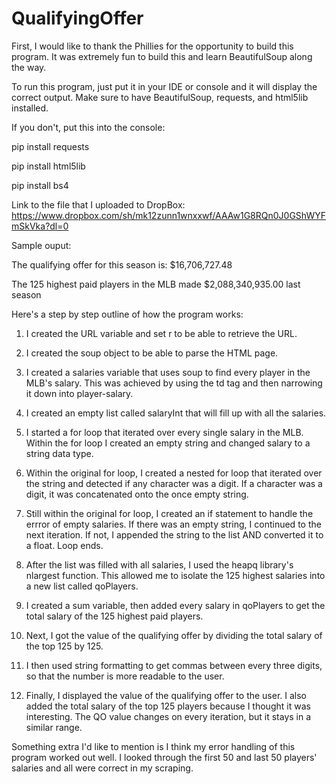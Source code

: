 # QualifyingOffer

First, I would like to thank the Phillies for the opportunity to build this program. It was extremely fun to build this and learn BeautifulSoup along the way.

To run this program, just put it in your IDE or console and it will display the correct output. Make sure to have BeautifulSoup, requests, and html5lib installed. 

If you don't, put this into the console:

pip install requests

pip install html5lib

pip install bs4

Link to the file that I uploaded to DropBox: https://www.dropbox.com/sh/mk12zunn1wnxxwf/AAAw1G8RQn0J0GShWYFmSkVka?dl=0

Sample ouput: 

The qualifying offer for this season is: $16,706,727.48

The 125 highest paid players in the MLB made $2,088,340,935.00 last season

Here's a step by step outline of how the program works:

1. I created the URL variable and set r to be able to retrieve the URL.

2. I created the soup object to be able to parse the HTML page.

3. I created a salaries variable that uses soup to find every player in the MLB's salary. This was achieved by using the td tag and then narrowing it down into player-salary.

4. I created an empty list called salaryInt that will fill up with all the salaries.

5. I started a for loop that iterated over every single salary in the MLB. Within the for loop I created an empty string and changed salary to a string data type.

6. Within the original for loop, I created a nested for loop that iterated over the string and detected if any character was a digit. If a character was a digit, it was concatenated onto the once empty string.

7. Still within the original for loop, I created an if statement to handle the errror of empty salaries. If there was an empty string, I continued to the next iteration. If not, I appended the string to the list AND converted it to a float. Loop ends.

8. After the list was filled with all salaries, I used the heapq library's nlargest function. This allowed me to isolate the 125 highest salaries into a new list called qoPlayers.

9. I created a sum variable, then added every salary in qoPlayers to get the total salary of the 125 highest paid players.

10. Next, I got the value of the qualifying offer by dividing the total salary of the top 125 by 125.

11. I then used string formatting to get commas between every three digits, so that the number is more readable to the user.

12. Finally, I displayed the value of the qualifying offer to the user. I also added the total salary of the top 125 players because I thought it was interesting. The QO value changes on every iteration, but it stays in a similar range.

Something extra I'd like to mention is I think my error handling of this program worked out well. I looked through the first 50 and last 50 players' salaries and all were correct in my scraping.
